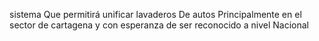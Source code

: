 sistema Que permitirá unificar lavaderos De autos Principalmente en el sector de cartagena y con esperanza de ser reconocido a nivel Nacional